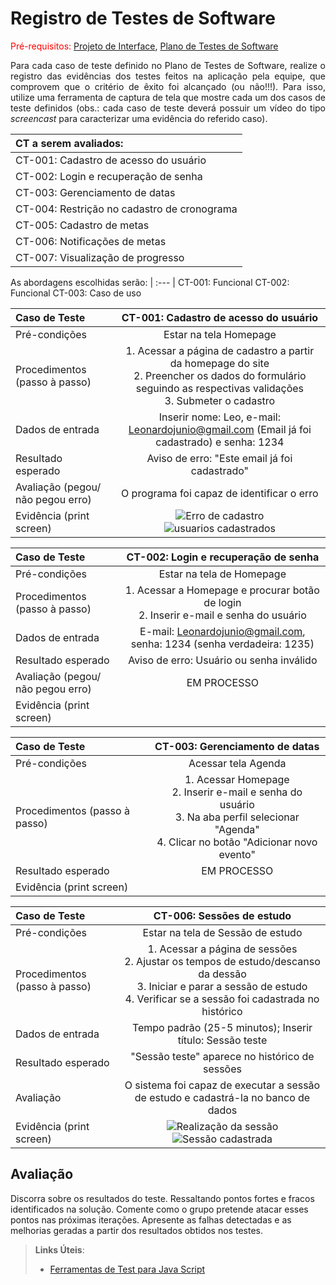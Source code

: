 # Registro de Testes de Software

<span style="color:red">Pré-requisitos: <a href="04-Projeto de Interface.md"> Projeto de Interface</a></span>, <a href="08-Plano de Testes de Software.md"> Plano de Testes de Software</a>

<div align="justify">
  
Para cada caso de teste definido no Plano de Testes de Software, realize o registro das evidências dos testes feitos na aplicação pela equipe, que comprovem que o critério de êxito foi alcançado (ou não!!!). Para isso, utilize uma ferramenta de captura de tela que mostre cada um dos casos de teste definidos (obs.: cada caso de teste deverá possuir um vídeo do tipo _screencast_ para caracterizar uma evidência do referido caso).

</div>

| CT a serem avaliados: |
| :---	|
| CT-001: Cadastro de acesso do usuário |
| CT-002: Login e recuperação de senha	|
| CT-003: Gerenciamento de datas |
| CT-004: Restrição no cadastro de cronograma |
| CT-005:  Cadastro de metas |
| CT-006:  Notificações de metas |
| CT-007:  Visualização de progresso |


As abordagens escolhidas serão:
| :---	|
CT-001: Funcional
CT-002: Funcional
CT-003: Caso de uso

| **Caso de Teste**| **CT-001: Cadastro de acesso do usuário** |
| :--- | :---: |
| Pré-condições | Estar na tela Homepage |
| Procedimentos (passo à passo) | 1. Acessar a página de cadastro a partir da homepage do site <br> 2. Preencher os dados do formulário seguindo as respectivas validações <br> 3. Submeter o cadastro |
| Dados de entrada | Inserir nome: Leo, e-mail: Leonardojunio@gmail.com (Email já foi cadastrado) e senha: 1234|
| Resultado esperado | Aviso de erro: "Este email já foi cadastrado" |
| Avaliação (pegou/ não pegou erro) | O programa foi capaz de identificar o erro |
| Evidência (print screen) | ![Erro de cadastro](https://github.com/ICEI-PUC-Minas-PMV-ADS/pmv-ads-2023-2-e2-proj-int-t4-studyset/assets/130614485/b58e6014-73c8-4ee5-a70d-9d4516364ace) <br> ![usuarios cadastrados ](https://github.com/ICEI-PUC-Minas-PMV-ADS/pmv-ads-2023-2-e2-proj-int-t4-studyset/assets/130614485/32bf34f1-f669-4adf-8d6c-031d8b036473) |

| **Caso de Teste** | **CT-002: Login e recuperação de senha** |
| :--- | :---: |
| Pré-condições | Estar na tela de Homepage |
| Procedimentos (passo à passo) | 1. Acessar a Homepage e procurar botão de login <br> 2. Inserir e-mail e senha do usuário|
| Dados de entrada | E-mail: Leonardojunio@gmail.com, senha: 1234 (senha verdadeira: 1235) |
| Resultado esperado | Aviso de erro: Usuário ou senha inválido |
| Avaliação (pegou/ não pegou erro) | EM PROCESSO|
| Evidência (print screen) | |

| **Caso de Teste**| **CT-003: Gerenciamento de datas** |
| :--- | :---: |
| Pré-condições| Acessar tela Agenda|
| Procedimentos (passo à passo) | 1. Acessar Homepage <br> 2. Inserir e-mail e senha do usuário <br> 3. Na aba perfil selecionar "Agenda" <br> 4. Clicar no botão "Adicionar novo evento"|
| Resultado esperado | EM PROCESSO|
| Evidência (print screen) |  |

| **Caso de Teste**| **CT-006: Sessões de estudo** |
| :--- | :---: |
| Pré-condições | Estar na tela de Sessão de estudo |
| Procedimentos (passo à passo) | 1. Acessar a página de sessões <br> 2. Ajustar os tempos de estudo/descanso da dessão <br> 3. Iniciar e parar a sessão de estudo <br> 4. Verificar se a sessão foi cadastrada no histórico |
| Dados de entrada | Tempo padrão (25-5 minutos); Inserir título: Sessão teste |
| Resultado esperado | "Sessão teste" aparece no histórico de sessões |
| Avaliação | O sistema foi capaz de executar a sessão de estudo e cadastrá-la no banco de dados |
| Evidência (print screen) | ![Realização da sessão](https://github.com/ICEI-PUC-Minas-PMV-ADS/pmv-ads-2023-2-e2-proj-int-t4-studyset/assets/129805332/72d21986-4285-48b1-8d4e-4117f991ec08) <br> ![Sessão cadastrada](https://github.com/ICEI-PUC-Minas-PMV-ADS/pmv-ads-2023-2-e2-proj-int-t4-studyset/assets/129805332/8148b204-4c11-4b56-a67c-1b20dfdc4ce6) |


## Avaliação

Discorra sobre os resultados do teste. Ressaltando pontos fortes e fracos identificados na solução. Comente como o grupo pretende atacar esses pontos nas próximas iterações. Apresente as falhas detectadas e as melhorias geradas a partir dos resultados obtidos nos testes.

> **Links Úteis**:
> - [Ferramentas de Test para Java Script](https://geekflare.com/javascript-unit-testing/)
